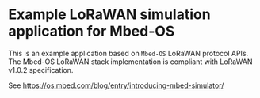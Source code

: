 # Example LoRaWAN simulation application for Mbed-OS

This is an example application based on `Mbed-OS` LoRaWAN protocol APIs. The Mbed-OS LoRaWAN stack implementation is compliant with LoRaWAN v1.0.2 specification. 

See https://os.mbed.com/blog/entry/introducing-mbed-simulator/

